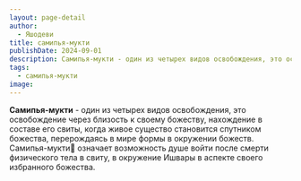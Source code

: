```yaml
---
layout: page-detail
author:
  - Яшодеви
title: самипья-мукти
publishDate: 2024-09-01
description: Самипья-мукти - один из четырех видов освобождения, это освобождение через близость к своему божеству, нахождение в составе его свиты, когда живое существо становится спутником божества, перерождаясь в мире формы в окружении божеств. Самипья-мукти означает возможность душе войти после смерти физического тела в свиту, в окружение Ишвары в аспекте своего избранного божества.
tags:
  - самипья-мукти
image:
---
```

**Самипья-мукти** - один из четырех видов освобождения, это освобождение через близость к своему божеству, нахождение в составе его свиты, когда живое существо становится спутником божества, перерождаясь в мире формы в окружении божеств. Самипья-мукти🔗 означает возможность душе войти после смерти физического тела в свиту, в окружение Ишвары в аспекте своего избранного божества.

